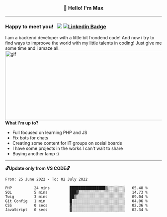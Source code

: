 ### <p align="center">👋 Hello! I'm Max</p>

--------

### Happy to meet you! &nbsp; ![](https://komarev.com/ghpvc/?username=romartiny) [![Linkedin Badge](https://img.shields.io/badge/-LinkedIn-0e76a8?style=flat-square&logo=Linkedin&logoColor=white)](https://www.linkedin.com/in/romartiny/)

I am a backend developer with a little bit frondend code! And now i try to find ways to improove the world with my little talents in coding! Just give me some time and i amaze all.
<img align="right" alt="gif" src="https://64.media.tumblr.com/e1c5da7500447ac51ab1661819d6f4b2/1a4296433cef4166-8b/s1280x1920/b8361cd88301da5372f86efff22d950c16dbed9b.gif" width="530" height="223" />

**What I'm up to?**

- Full focused on learning PHP and JS
- Fix bots for chats
- Creating some content for IT groups on sosial boards
- I have some projects in the works I can't wait to share
- Buying another lamp :) 

-------

**🔓Update only from VS CODE🔓**

<!--START_SECTION:waka-->

```text
From: 25 June 2022 - To: 02 July 2022

PHP          24 mins         ████████████████▒░░░░░░░░   65.48 %
SQL          5 mins          ███▓░░░░░░░░░░░░░░░░░░░░░   14.73 %
Twig         3 mins          ██▒░░░░░░░░░░░░░░░░░░░░░░   09.04 %
Git Config   1 min           █░░░░░░░░░░░░░░░░░░░░░░░░   04.06 %
CSS          0 secs          ▓░░░░░░░░░░░░░░░░░░░░░░░░   02.36 %
JavaScript   0 secs          ▓░░░░░░░░░░░░░░░░░░░░░░░░   02.34 %
```

<!--END_SECTION:waka-->

